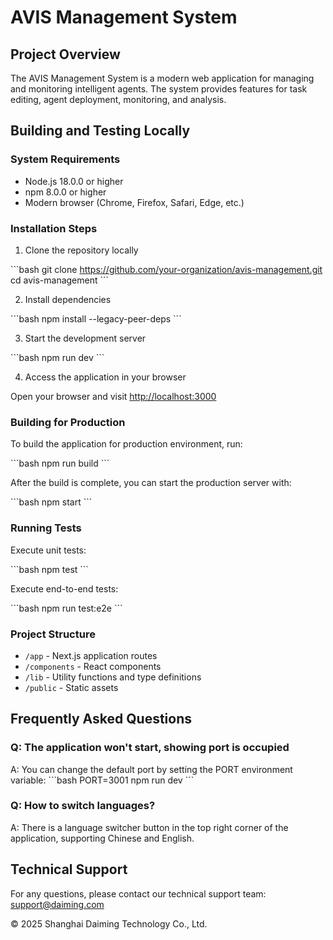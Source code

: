 # AVIS Management System

## Project Overview

The AVIS Management System is a modern web application for managing and monitoring intelligent agents. The system provides features for task editing, agent deployment, monitoring, and analysis.

## Building and Testing Locally

### System Requirements

- Node.js 18.0.0 or higher
- npm 8.0.0 or higher
- Modern browser (Chrome, Firefox, Safari, Edge, etc.)

### Installation Steps

1. Clone the repository locally

\`\`\`bash
git clone https://github.com/your-organization/avis-management.git
cd avis-management
\`\`\`

2. Install dependencies

\`\`\`bash
npm install --legacy-peer-deps
\`\`\`

3. Start the development server

\`\`\`bash
npm run dev
\`\`\`

4. Access the application in your browser

Open your browser and visit [http://localhost:3000](http://localhost:3000)

### Building for Production

To build the application for production environment, run:

\`\`\`bash
npm run build
\`\`\`

After the build is complete, you can start the production server with:

\`\`\`bash
npm start
\`\`\`

### Running Tests

Execute unit tests:

\`\`\`bash
npm test
\`\`\`

Execute end-to-end tests:

\`\`\`bash
npm run test:e2e
\`\`\`

### Project Structure

- `/app` - Next.js application routes
- `/components` - React components
- `/lib` - Utility functions and type definitions
- `/public` - Static assets

## Frequently Asked Questions

### Q: The application won't start, showing port is occupied
A: You can change the default port by setting the PORT environment variable:
\`\`\`bash
PORT=3001 npm run dev
\`\`\`

### Q: How to switch languages?
A: There is a language switcher button in the top right corner of the application, supporting Chinese and English.

## Technical Support

For any questions, please contact our technical support team: support@daiming.com

© 2025 Shanghai Daiming Technology Co., Ltd.
